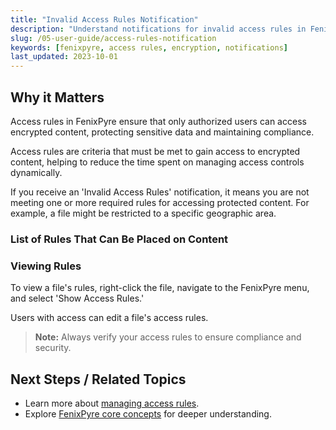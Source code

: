 ```yaml
---
title: "Invalid Access Rules Notification"
description: "Understand notifications for invalid access rules in FenixPyre and how to manage them effectively."
slug: /05-user-guide/access-rules-notification
keywords: [fenixpyre, access rules, encryption, notifications]
last_updated: 2023-10-01
---
```


## Why it Matters
Access rules in FenixPyre ensure that only authorized users can access encrypted content, protecting sensitive data and maintaining compliance.

Access rules are criteria that must be met to gain access to encrypted content, helping to reduce the time spent on managing access controls dynamically.

If you receive an 'Invalid Access Rules' notification, it means you are not meeting one or more required rules for accessing protected content. For example, a file might be restricted to a specific geographic area.

### List of Rules That Can Be Placed on Content

<!-- IMG: ./media/05-user-guide/screenshot-rules.png | Alt: Available access rules in FenixPyre -->

### Viewing Rules
To view a file's rules, right-click the file, navigate to the FenixPyre menu, and select 'Show Access Rules.'

Users with access can edit a file's access rules.

> **Note:** Always verify your access rules to ensure compliance and security.

## Next Steps / Related Topics
- Learn more about [managing access rules](/05-user-guide/access-rules-management.md).
- Explore [FenixPyre core concepts](/02-core-concepts/encryption-model.md) for deeper understanding.